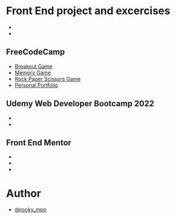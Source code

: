 # Front End project and excercises

-
-

## FreeCodeCamp

- [Breakout Game](https://github.com/Rocky-MPN/Frontend/tree/main/FreeCodeCamp/Breakout-Game)
- [Memory Game](https://github.com/Rocky-MPN/Frontend/tree/main/FreeCodeCamp/Memory-Game)
- [Rock Paper Scissors Game](https://github.com/Rocky-MPN/Frontend/tree/main/FreeCodeCamp/Rock-Paper-Scisors-Game)
- [Personal Portfolio](https://github.com/Rocky-MPN/Frontend/tree/main/FreeCodeCamp/Personal-Portfolio)

## Udemy Web Developer Bootcamp 2022

-
-

## Front End Mentor
-
-
-

#  Author

- [@rocky_mpn](https://www.twitter.com/rocky_mpn)

